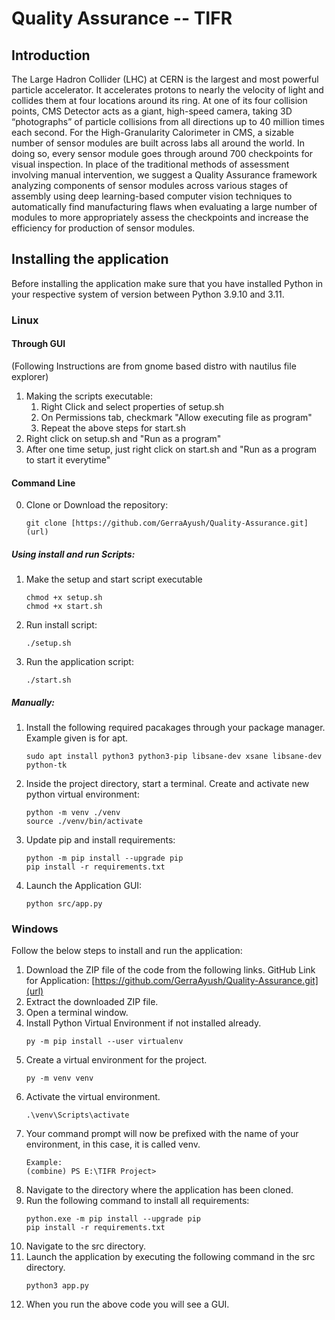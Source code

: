 # Quality Assurance -- TIFR

## Introduction

The Large Hadron Collider (LHC) at CERN is the largest and most powerful particle accelerator. It accelerates protons to nearly the velocity of light and collides them at four locations around its ring. At one of its four collision points, CMS Detector acts as a giant, high-speed camera, taking 3D “photographs” of particle collisions from all directions up to 40 million times each second. For the High-Granularity Calorimeter in CMS, a sizable number of sensor modules are built across labs all around the world. In doing so, every sensor module goes through around 700 checkpoints for visual inspection. In place of the traditional methods of assessment involving manual intervention, we suggest a Quality Assurance framework analyzing components of sensor modules across various stages of assembly using deep learning-based computer vision techniques to automatically find manufacturing flaws when evaluating a large number of modules to more appropriately assess the checkpoints and increase the efficiency for production of sensor modules.

## Installing the application

Before installing the application make sure that you have installed Python in your respective system of version between Python 3.9.10 and 3.11.
### Linux
#### Through GUI
(Following Instructions are from gnome based distro with nautilus file explorer)
1. Making the scripts executable:
   1. Right Click and select properties of setup.sh
   2. On Permissions tab, checkmark "Allow executing file as program"
   3. Repeat the above steps for start.sh
2. Right click on setup.sh and "Run as a program"
3. After one time setup, just right click on start.sh and "Run as a program to start it everytime"
#### Command Line
0. Clone or Download the repository:
    ```
    git clone [https://github.com/GerraAyush/Quality-Assurance.git](url)

    ```
##### Using install and run Scripts:
   1. Make the setup and start script executable
      ```
      chmod +x setup.sh
      chmod +x start.sh
      ```
   2. Run install script:
      ```
      ./setup.sh
      ```
   3. Run the application script:
      ```
      ./start.sh
      ```
##### Manually:
   1. Install the following required pacakages through your package manager. Example given is for apt.
      ```
      sudo apt install python3 python3-pip libsane-dev xsane libsane-dev python-tk
      ``` 

   2. Inside the project directory, start a terminal. Create and activate new python virtual environment:
      ```
      python -m venv ./venv
      source ./venv/bin/activate
      ```
   3. Update pip and install requirements:
      ```
      python -m pip install --upgrade pip
      pip install -r requirements.txt
      ```
   4. Launch the Application GUI:
       ```
       python src/app.py
       ```
### Windows

Follow the below steps to install and run the application:

1. Download the ZIP file of the code from the following links. GitHub Link for Application:
   [https://github.com/GerraAyush/Quality-Assurance.git](url)
2. Extract the downloaded ZIP file.
3. Open a terminal window.
4. Install Python Virtual Environment if not installed already.
    ```
    py -m pip install --user virtualenv
    ```
5. Create a virtual environment for the project.
    ```
    py -m venv venv
    ```
6. Activate the virtual environment.
    ```
    .\venv\Scripts\activate
    ```
7. Your command prompt will now be prefixed with the name of your environment, in this case, it is called venv.
    ```
    Example:
    (combine) PS E:\TIFR Project>
    ```
8. Navigate to the directory where the application has been cloned.
9. Run the following command to install all requirements:
    ```
    python.exe -m pip install --upgrade pip
    pip install -r requirements.txt
    ```
10. Navigate to the src directory.
11. Launch the application by executing the following command in the src directory.
    ```
    python3 app.py
    ```
12. When you run the above code you will see a GUI.

